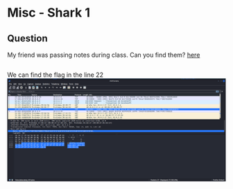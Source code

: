 # Misc - Shark 1

## Question
My friend was passing notes during class. Can you find them? [here](https://files.actf.co/3871755f09d516177b768e10560e0663b86e583a3d403f5a5a33978e2f8286d1/shark1.pcapng)

##
We can find the flag in the line 22
![Alt text](/Angstrom-2022/Misc-Shark%201/solution.png)